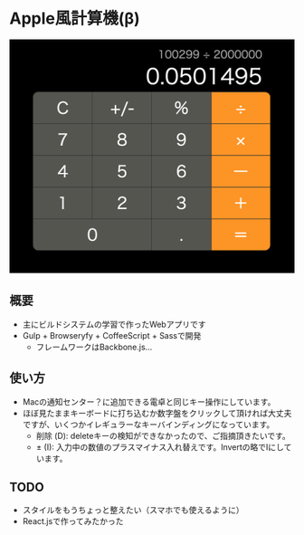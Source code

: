 # Apple風計算機(β)

![Screenshot](./images/screenshot.png 'Screenshot')

## 概要

- 主にビルドシステムの学習で作ったWebアプリです
- Gulp + Browseryfy + CoffeeScript + Sassで開発
  - フレームワークはBackbone.js...

## 使い方

- Macの通知センター？に追加できる電卓と同じキー操作にしています。
- ほぼ見たままキーボードに打ち込むか数字盤をクリックして頂ければ大丈夫ですが、いくつかイレギュラーなキーバインディングになっています。
  - 削除 (D): deleteキーの検知ができなかったので、ご指摘頂きたいです。
  - ± (I): 入力中の数値のプラスマイナス入れ替えです。Invertの略でIにしています。

## TODO

- スタイルをもうちょっと整えたい（スマホでも使えるように）
- React.jsで作ってみたかった